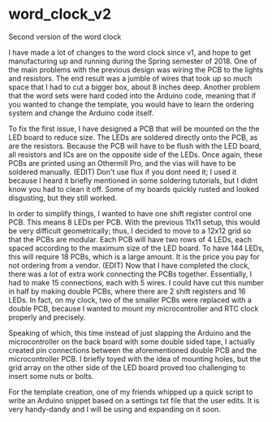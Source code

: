 # word_clock_v2
Second version of the word clock

I have made a lot of changes to the word clock since v1, and hope to get manufacturing up and running during the Spring semester of 2018. One of the main problems with the previous design was wiring the PCB to the lights and resistors. The end result was a jumble of wires that took up so much space that I had to cut a bigger box, about 8 inches deep. Another problem that the word sets were hard coded into the Arduino code, meaning that if you wanted to change the template, you would have to learn the ordering system and change the Arduino code itself.

To fix the first issue, I have designed a PCB that will be mounted on the the LED board to reduce size. The LEDs are soldered directly onto the PCB, as are the resistors. Because the PCB will have to be flush with the LED board, all resistors and ICs are on the opposite side of the LEDs. Once again, these PCBs are printed using an Othermill Pro, and the vias will have to be soldered manually. (EDIT) Don't use flux if you dont need it; I used it because I heard it briefly mentioned in some soldering tutorials, but I didnt know you had to clean it off. Some of my boards quickly rusted and looked disgusting, but they still worked.

In order to simplify things, I wanted to have one shift register control one PCB. This means 8 LEDs per PCB. With the previous 11x11 setup, this would be very difficult geometrically; thus, I decided to move to a 12x12 grid so that the PCBs are modular. Each PCB will have two rows of 4 LEDs, each spaced according to the maximum size of the LED board. To have 144 LEDs, this will require 18 PCBs, which is a large amount. It is the price you pay for not ordering from a vendor. (EDIT) Now that I have completed the clock, there was a lot of extra work connecting the PCBs together. Essentially, I had to make 15 connections, each with 5 wires. I could have cut this number in half by making double PCBs, where there are 2 shift registers and 16 LEDs. In fact, on my clock, two of the smaller PCBs were replaced with a double PCB, because I wanted to mount my microcontroller and RTC clock properly and precisely.

Speaking of which, this time instead of just slapping the Arduino and the microcontroller on the back board with some double sided tape, I actually created pin connections between the aforementioned double PCB and the microcontroller PCB. I briefly toyed with the idea of mounting holes, but the grid array on the other side of the LED board proved too challenging to insert some nuts or bolts.

For the template creation, one of my friends whipped up a quick script to write an Arduino snippet based on a settings txt file that the user edits. It is very handy-dandy and I will be using and expanding on it soon.
